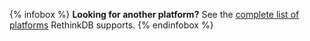 {% infobox %}
__Looking for another platform?__ See the [complete list of platforms](/install) RethinkDB supports.
{% endinfobox %}
